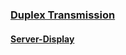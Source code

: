 ### [Duplex Transmission](https://paulyuchen.com/two-ways-transmission/Node-sockets/client/client.html)
#### [Server-Display](https://paulyuchen.com/two-ways-transmission/Node-sockets/server/server.html)
